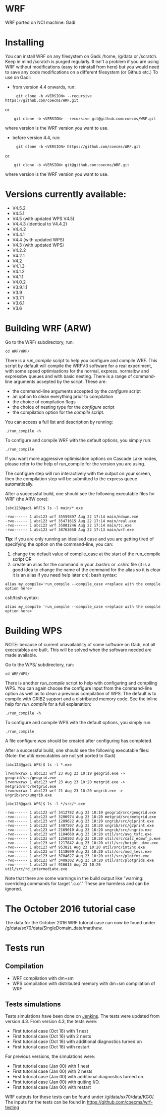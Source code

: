 # WRF
WRF ported on NCI machine: Gadi

Installing
==========
You can install WRF on any filesystem on Gadi: /home, /g/data or /scratch.
Keep in mind /scratch is purged regularly. It isn't a problem if you are using
WRF without modifications (easy to reinstall from here) but you would need to 
save any code modifications on a different filesystem (or Github etc.)
To use on Gadi:
* from version 4.4 onwards, run:
```
     git clone -b <VERSION> --recursive https://github.com/coecms/WRF.git
```
or
```
    git clone -b <VERSION> --recursive git@github.com:coecms/WRF.git      
```
where version is the WRF version you want to use.

* before version 4.4, run:
```
     git clone -b <VERSION> https://github.com/coecms/WRF.git
```
or
```
    git clone -b <VERSION> git@github.com:coecms/WRF.git      
```
where version is the WRF version you want to use.  

Versions currently available:
=============================
* V4.5.2   
* V4.5.1   
* V4.5   (with updated WPS V4.5)
* V4.4.3 (identical to V4.4.2)
* V4.4.2 
* V4.4.1 
* V4.4   (with updated WPS)
* V4.3   (with updated WPS)
* V4.2.2
* V4.2.1
* V4.2
* V4.1.3
* V4.1.2
* V4.1.1
* V4.0.2
* V3.9.1.1
* V3.9
* V3.7.1
* V3.6.1
* V3.6

Building WRF (ARW)
==================
Go to the WRF/ subdirectory, run:
```
cd WRF/WRF/
```
There is a *run_compile* script to help you configure and compile WRF. This script by default will compile the WRFV3 software for a real experiment, with some speed optimisations for the normal, express. normalbw and expressbw queues and with basic nesting. There is a range of command-line arguments accepted by the script. These are:
* the command-line arguments accepted by the *configure* script
* an option to clean everything prior to compilation
* the choice of compilation flags
* the choice of nesting type for the *configure* script
* the compilation option for the *compile* script. 

You can access a full list and description by running:
```
./run_compile -h
```
To configure and compile WRF with the default options, you simply run:
```
./run_compile
```
If you want more aggressive optimisation options on Cascade Lake nodes, please refer to the help of run_compile for the version you are using.

The configure step will run interactively with the output on your screen, then the compilation step will be submitted to the express queue automatically.

After a successful build, one should see the following executable files for WRF (the ARW core):
```
[abc123@gadi WRF]$ ls -l main/*.exe

-rwx------ 1 abc123 wrf 35559897 Aug 22 17:14 main/ndown.exe
-rwx------ 1 abc123 wrf 35471615 Aug 22 17:14 main/real.exe
-rwx------ 1 abc123 wrf 35081246 Aug 22 17:14 main/tc.exe
-rwx------ 1 abc123 wrf 38763058 Aug 22 17:13 main/wrf.exe
```

**Tip**: if you are only running an idealised case and you are getting tired of specifying the option on the command-line, you can:
1. change the default value of compile_case at the start of the run_compile script OR
2. create an alias for the command in your .bashrc or .cshrc file (it is a good idea to change the name of the command for the alias so it is clear it is an alias if you need help later on):
bash syntax:
```
alias my_compile='run_compile --compile_case <replace with the compile option here>'
```
csh/tcsh syntax:
```
alias my_compile 'run_compile --compile_case <replace with the compile option here>'
```
Building WPS
============
NOTE: because of current unavailability of some software on Gadi, not all executables are built. This will be solved when the software needed are made available.

Go to the WPS/ subdirectory, run:
```
cd WRF/WPS/
```
There is another *run_compile* script to help with configuring and compiling WPS. You can again choose the configure input from the command-line option as well as to clean a previous compilation of WPS. The default is to compile with GRIB2 support and a distributed memory code. See the inline help for *run_compile* for a full explanation:
```
./run_compile -h
```

To configure and compile WPS with the default options, you simply run:
```
./run_compile
```
A file configure.wps should be created after configuring has completed.

After a successful build, one should see the following executable files:
(Note: the util/ executables are not yet ported to Gadi)
```
[abc123@gadi WPS]$ ls -l *.exe

lrwxrwxrwx 1 abc123 wrf 23 Aug 23 10:19 geogrid.exe -> geogrid/src/geogrid.exe
lrwxrwxrwx 1 abc123 wrf 23 Aug 23 10:20 metgrid.exe -> metgrid/src/metgrid.exe
lrwxrwxrwx 1 abc123 wrf 21 Aug 23 10:20 ungrib.exe -> ungrib/src/ungrib.exe

[abc123@gadi WPS]$ ls -l */src/*.exe

-rwx------ 1 abc123 wrf 3412782 Aug 23 10:19 geogrid/src/geogrid.exe
-rwx------ 1 abc123 wrf 3206974 Aug 23 10:20 metgrid/src/metgrid.exe
-rwx------ 1 abc123 wrf 1209622 Aug 23 10:20 ungrib/src/g1print.exe
-rwx------ 1 abc123 wrf 1407507 Aug 23 10:20 ungrib/src/g2print.exe
-rwx------ 1 abc123 wrf 2169010 Aug 23 10:20 ungrib/src/ungrib.exe
-rwx------ 1 abc123 wrf 1184660 Aug 23 10:20 util/src/avg_tsfc.exe
-rwx------ 1 abc123 wrf 1250303 Aug 23 10:20 util/src/calc_ecmwf_p.exe
-rwx------ 1 abc123 wrf 1217842 Aug 23 10:20 util/src/height_ukmo.exe
-rwx------ 1 abc123 wrf 953821 Aug 23 10:20 util/src/int2nc.exe
-rwx------ 1 abc123 wrf 1118699 Aug 23 10:20 util/src/mod_levs.exe
-rwx------ 1 abc123 wrf 3704627 Aug 23 10:20 util/src/plotfmt.exe
-rwx------ 1 abc123 wrf 3409302 Aug 23 10:20 util/src/plotgrids.exe
-rwx------ 1 abc123 wrf 916613 Aug 23 10:20 util/src/rd_intermediate.exe
```
Note that there are some warnings in the build output like "warning: overriding commands for target '.c.o'." These are harmless and can be ignored.

The October 2016 tutorial case
===================================
The data for the October 2016 WRF tutorial case  can now be found under /g/data/sx70/data/SingleDomain_data/matthew.

Tests run
=========
## Compilation
* WRF compilation with dm+sm
* WPS compilation with distributed memory with dm+sm compilation of WRF
## Tests simulations
Tests simulations have been done on [Jenkins](https://accessdev.nci.org.au/jenkins/job/WRF/job/WRF-Core/). The tests were updated from version 4.3. From version 4.3, the tests were:
* First tutorial case (Oct 16) with 1 nest
* First tutorial case (Oct 16) with 2 nests
* First tutorial case (Oct 16) with additional diagnostics turned on
* First tutorial case (Oct 16) with restart

For previous versions, the simulations were:
* First tutorial case (Jan 00) with 1 nest
* First tutorial case (Jan 00) with 2 nests
* First tutorial case (Jan 00) with additional diagnostics turned on.
* First tutorial case (Jan 00) with quiting I/O.
* First tutorial case (Jan 00) with restart
  
WRF outputs for these tests can be found under /g/data/sx70/data/KGO/. The inputs for the tests can be found in https://github.com/coecms/wrf-testing
